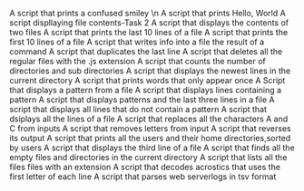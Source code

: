 A script that prints a confused smiley \n
A script that prints Hello, World
A script displlaying file contents-Task 2
A script that displays the contents of two files
A script that prints the last 10 lines of a file
A script that prints the first 10 lines of a file
A script that writes info into a file the result of a command
A script that duplicates the last line
A script that deletes all the regular files with the .js extension
A script that counts the number of directories and sub directories
A script that displays the newest lines in the current directory
A script that prints words that only appear once
A Script that displays a pattern from a file
A script that displays lines containing a pattern
A script that displays patterns and the last three lines in a file
A script that displays all lines that do not contain a pattern
A script that dsiplays all the lines of a file
A script that replaces all the characters A and C from inputs
A script that removes letters from input
A script that reverses its output
A script that prints all the users and their home directories,sorted by users
A script that displays the third line of a file
A script that finds all the empty files and directories in the current directory
A script that lists all the files files with an extension
A script that decodes acrostics that uses the first letter of each line
A script that parses web serverlogs in tsv format
